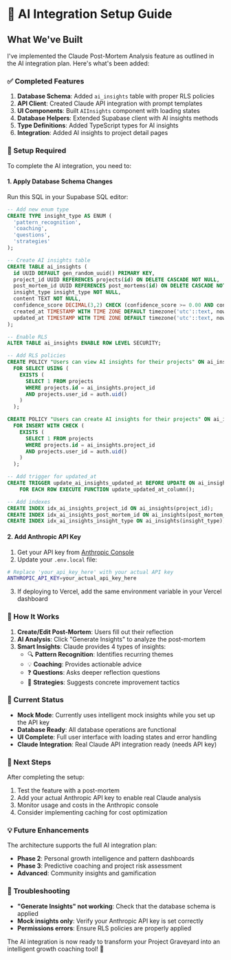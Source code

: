 # 🤖 AI Integration Setup Guide

## What We've Built

I've implemented the Claude Post-Mortem Analysis feature as outlined in the AI integration plan. Here's what's been added:

### ✅ Completed Features

1. **Database Schema**: Added `ai_insights` table with proper RLS policies
2. **API Client**: Created Claude API integration with prompt templates
3. **UI Components**: Built `AIInsights` component with loading states
4. **Database Helpers**: Extended Supabase client with AI insights methods
5. **Type Definitions**: Added TypeScript types for AI insights
6. **Integration**: Added AI insights to project detail pages

### 🔧 Setup Required

To complete the AI integration, you need to:

#### 1. Apply Database Schema Changes

Run this SQL in your Supabase SQL editor:

```sql
-- Add new enum type
CREATE TYPE insight_type AS ENUM (
  'pattern_recognition',
  'coaching',
  'questions',
  'strategies'
);

-- Create AI insights table
CREATE TABLE ai_insights (
  id UUID DEFAULT gen_random_uuid() PRIMARY KEY,
  project_id UUID REFERENCES projects(id) ON DELETE CASCADE NOT NULL,
  post_mortem_id UUID REFERENCES post_mortems(id) ON DELETE CASCADE NOT NULL,
  insight_type insight_type NOT NULL,
  content TEXT NOT NULL,
  confidence_score DECIMAL(3,2) CHECK (confidence_score >= 0.00 AND confidence_score <= 1.00),
  created_at TIMESTAMP WITH TIME ZONE DEFAULT timezone('utc'::text, now()) NOT NULL,
  updated_at TIMESTAMP WITH TIME ZONE DEFAULT timezone('utc'::text, now()) NOT NULL
);

-- Enable RLS
ALTER TABLE ai_insights ENABLE ROW LEVEL SECURITY;

-- Add RLS policies
CREATE POLICY "Users can view AI insights for their projects" ON ai_insights
  FOR SELECT USING (
    EXISTS (
      SELECT 1 FROM projects 
      WHERE projects.id = ai_insights.project_id 
      AND projects.user_id = auth.uid()
    )
  );

CREATE POLICY "Users can create AI insights for their projects" ON ai_insights
  FOR INSERT WITH CHECK (
    EXISTS (
      SELECT 1 FROM projects 
      WHERE projects.id = ai_insights.project_id 
      AND projects.user_id = auth.uid()
    )
  );

-- Add trigger for updated_at
CREATE TRIGGER update_ai_insights_updated_at BEFORE UPDATE ON ai_insights
    FOR EACH ROW EXECUTE FUNCTION update_updated_at_column();

-- Add indexes
CREATE INDEX idx_ai_insights_project_id ON ai_insights(project_id);
CREATE INDEX idx_ai_insights_post_mortem_id ON ai_insights(post_mortem_id);
CREATE INDEX idx_ai_insights_insight_type ON ai_insights(insight_type);
```

#### 2. Add Anthropic API Key

1. Get your API key from [Anthropic Console](https://console.anthropic.com/)
2. Update your `.env.local` file:

```bash
# Replace 'your_api_key_here' with your actual API key
ANTHROPIC_API_KEY=your_actual_api_key_here
```

3. If deploying to Vercel, add the same environment variable in your Vercel dashboard

### 🚀 How It Works

1. **Create/Edit Post-Mortem**: Users fill out their reflection
2. **AI Analysis**: Click "Generate Insights" to analyze the post-mortem
3. **Smart Insights**: Claude provides 4 types of insights:
   - 🔍 **Pattern Recognition**: Identifies recurring themes
   - 💡 **Coaching**: Provides actionable advice
   - ❓ **Questions**: Asks deeper reflection questions
   - 🎯 **Strategies**: Suggests concrete improvement tactics

### 🧪 Current Status

- **Mock Mode**: Currently uses intelligent mock insights while you set up the API key
- **Database Ready**: All database operations are functional
- **UI Complete**: Full user interface with loading states and error handling
- **Claude Integration**: Real Claude API integration ready (needs API key)

### 🔄 Next Steps

After completing the setup:

1. Test the feature with a post-mortem
2. Add your actual Anthropic API key to enable real Claude analysis
3. Monitor usage and costs in the Anthropic console
4. Consider implementing caching for cost optimization

### 💡 Future Enhancements

The architecture supports the full AI integration plan:

- **Phase 2**: Personal growth intelligence and pattern dashboards
- **Phase 3**: Predictive coaching and project risk assessment
- **Advanced**: Community insights and gamification

### 🐛 Troubleshooting

- **"Generate Insights" not working**: Check that the database schema is applied
- **Mock insights only**: Verify your Anthropic API key is set correctly
- **Permissions errors**: Ensure RLS policies are properly applied

The AI integration is now ready to transform your Project Graveyard into an intelligent growth coaching tool! 🎉
